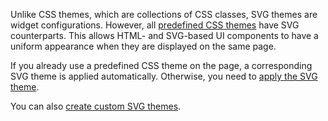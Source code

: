Unlike CSS themes, which are collections of CSS classes, SVG themes are widget configurations. However, all [predefined CSS themes](/concepts/60%20Themes%20and%20Styles/05%20Predefined%20Themes/00%20Predefined%20Themes.md '/Documentation/Guide/Themes_and_Styles/Predefined_Themes/') have SVG counterparts. This allows HTML- and SVG-based UI components to have a uniform appearance when they are displayed on the same page.

If you already use a predefined CSS theme on the page, a corresponding SVG theme is applied automatically. Otherwise, you need to [apply the SVG theme](/concepts/60%20Themes%20and%20Styles/20%20SVG-Based%20Widgets%20Customization/15%20Themes/20%20Apply%20a%20Theme.md '/Documentation/Guide/Themes_and_Styles/SVG-Based_Widgets_Customization/#Themes/Apply_a_Theme'). 

You can also [create custom SVG themes](/concepts/60%20Themes%20and%20Styles/20%20SVG-Based%20Widgets%20Customization/15%20Themes/30%20Create%20a%20Custom%20Theme.md '/Documentation/Guide/Themes_and_Styles/SVG-Based_Widgets_Customization/#Themes/Create_a_Custom_Theme').